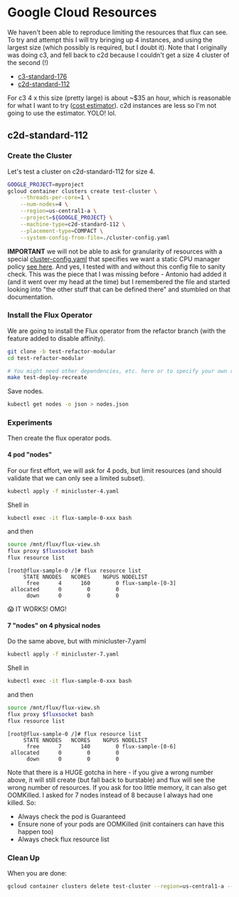 # Google Cloud Resources

We haven't been able to reproduce limiting the resources that flux can see. To try and attempt this I will try bringing up 4 instances, and using the largest size (which possibly is required, but I doubt it). Note that I originally was doing c3, and fell back to c2d because I couldn't get a size 4 cluster of the second (!)

 - [c3-standard-176](https://cloud.google.com/compute/docs/general-purpose-machines#c3_series)
 - [c2d-standard-112](https://cloud.google.com/compute/docs/compute-optimized-machines#c2d_machine_types)

For c3 4 x this size (pretty large) is about ~$35 an hour, which is reasonable for what I want to try ([cost estimator](https://cloud.google.com/products/calculator/#id=c9ebcd35-0f43-4f42-817f-9f83a5cc2e80)). c2d instances are less so I'm not going to use the estimator. YOLO! lol.

## c2d-standard-112

### Create the Cluster

Let's test a cluster on c2d-standard-112 for size 4.

```bash
GOOGLE_PROJECT=myproject
gcloud container clusters create test-cluster \
    --threads-per-core=1 \
    --num-nodes=4 \
    --region=us-central1-a \
    --project=${GOOGLE_PROJECT} \
    --machine-type=c2d-standard-112 \
    --placement-type=COMPACT \
    --system-config-from-file=./cluster-config.yaml
```

**IMPORTANT** we will not be able to ask for granularity of resources with a special [cluster-config.yaml](cluster-config.yaml) that specifies we want a static CPU manager policy [see here](https://kubernetes.io/docs/tasks/administer-cluster/cpu-management-policies/#static-policy). And yes, I tested with and without this config file to sanity check. This was the piece that I was missing before - Antonio had added it (and it went over my head at the time) but I remembered the file and started looking into "the other stuff that can be defined there" and stumbled on that documentation.

### Install the Flux Operator

We are going to install the Flux operator from the refactor branch (with the feature added to disable affinity).

```bash
git clone -b test-refactor-modular 
cd test-refactor-modular

# You might need other dependencies, etc. here or to specify your own registry you can push to.
make test-deploy-recreate
```

Save nodes.

```bash
kubectl get nodes -o json > nodes.json
```

### Experiments

Then create the flux operator pods. 

#### 4 pod "nodes"

For our first effort, we will ask for 4 pods, but limit resources (and should validate
that we can only see a limited subset).

```bash
kubectl apply -f minicluster-4.yaml
```

Shell in

```bash
kubectl exec -it flux-sample-0-xxx bash
```

and then

```bash
source /mnt/flux/flux-view.sh 
flux proxy $fluxsocket bash
flux resource list
```
```console
[root@flux-sample-0 /]# flux resource list
     STATE NNODES   NCORES    NGPUS NODELIST
      free      4      160        0 flux-sample-[0-3]
 allocated      0        0        0 
      down      0        0        0 
```

😱️ IT WORKS! OMG!

#### 7 "nodes" on 4 physical nodes

Do the same above, but with minicluster-7.yaml

```bash
kubectl apply -f minicluster-7.yaml
```

Shell in

```bash
kubectl exec -it flux-sample-0-xxx bash
```

and then

```bash
source /mnt/flux/flux-view.sh 
flux proxy $fluxsocket bash
flux resource list
```
```console
[root@flux-sample-0 /]# flux resource list
     STATE NNODES   NCORES    NGPUS NODELIST
      free      7      140        0 flux-sample-[0-6]
 allocated      0        0        0 
      down      0        0        0 
```

Note that there is a HUGE gotcha in here - if you give a wrong number above, it will still create (but fall back to burstable) and flux will see the wrong number of resources. If you ask for too little memory, it can also get OOMKilled. I asked for 7 nodes instead of 8 because I always had one killed. So:

- Always check the pod is Guaranteed
- Ensure none of your pods are OOMKilled (init containers can have this happen too)
- Always check flux resource list

### Clean Up

When you are done:

```bash
gcloud container clusters delete test-cluster --region=us-central1-a --quiet
```
